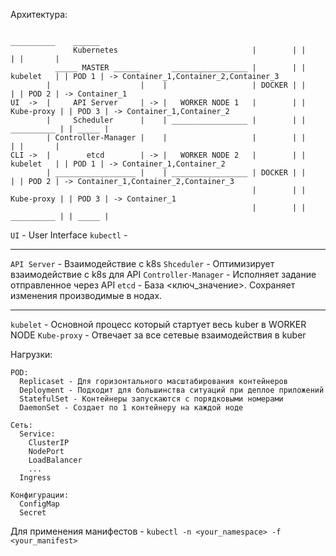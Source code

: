 Архитектура:


```
                                                                   __________    ______
              Kubernetes                              |        | |            | |       |
          _____ MASTER ______       _________________ |        | |  kubelet   | | POD 1 | -> Container_1,Container_2,Container_3
        |                    |    |                   | DOCKER | |            | | POD 2 | -> Container_1
UI  ->  |     API Server     | -> |   WORKER NODE 1   |        | | Kube-proxy | | POD 3 | -> Container_1,Container_2
        |     Scheduler      |    | _________________ |        | | __________ | | _____ |
        | Controller-Manager |    |                   |        | |            | |       |
CLI ->  |        etcd        | -> |   WORKER NODE 2   |        | |  kubelet   | | POD 1 | -> Container_1,Container_2
        | __________________ |    | _________________ | DOCKER | |            | | POD 2 | -> Container_1,Container_2,Container_3
                                                      |        | | Kube-proxy | | POD 3 | -> Container_1
                                                      |        | | __________ | | _____ |

```

`UI` - User Interface
`kubectl` - 

---------------------------------

`API Server` - Взаимодействие с k8s
`Shceduler` - Оптимизирует взаимодействие с k8s для API
`Controller-Manager` - Исполняет задание отправленное через API
`etcd` - База <ключ_значение>. Сохраняет изменения производимые в нодах.

---------------------------------------------------------------------

`kubelet` - Основной процесс который стартует весь kuber в WORKER NODE
`Kube-proxy` - Отвечает за все сетевые взаимодействия в kuber

Нагрузки:

```
POD:
  Replicaset - Для горизонтального масштабирования контейнеров
  Deployment - Подходит для большинства ситуаций при деплое приложений
  StatefulSet - Контейнеры запускаются с порядковыми номерами
  DaemonSet - Создает по 1 контейнеру на каждой ноде

Сеть:
  Service:
    ClusterIP
    NodePort
    LoadBalancer
    ...
  Ingress

Конфигурации:
  ConfigMap
  Secret
```
Для применения манифестов - `kubectl -n <your_namespace> -f <your_manifest>`
